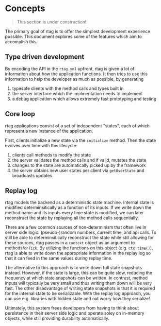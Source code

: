 # Concepts

> This section is under construction!

The primary goal of rtag is to offer the simplest development experience possible. This document explores some of the features which aim to accomplish this.

## Type driven development

By encoding the API in the `rtag.yml` upfront, rtag is given a lot of information about how the application functions. It then tries to use this information to help the developer as much as possible, by generating

1. typesafe clients with the method calls and types built in
2. the server interface which the implmentation needs to implement
3. a debug application which allows extremely fast prototyping and testing

## Core loop

rtag applications consist of a set of independent "states", each of which represent a new instance of the application.

First, clients initialize a new state via the `initialize` method. Then the state evolves over time with this lifecycle:

1. clients call methods to modify the state
2. the server validates the method calls and if valid, mutates the state
3. changes to the state are automatically picked up by the framework
4. the server obtains new user states per client via `getUserState` and broadcasts updates

## Replay log

rtag models the backend as a deterministic state machine. Internal state is modified determinsitically as a function of its inputs. If we write down the method name and its inputs every time state is modified, we can later reconstruct the state by replaying all the method calls sequentially.

There are a few common sources of non-determinism that often live in server side logic: (pseudo-)random numbers, current time, and api calls. To still be able to determinsitically reconstruct the state while still allowing for these sources, rtag passes in a `context` object as an argument to methods/`onTick`. By utilizing the functions on this object (e.g. `ctx.time()`), rtag is able to write down the appropriate information in the replay log so that it can feed in the same values during replay time.

The alternative to this approach is to write down full state snapshots instead. However, if the state is large, this can be quite slow, reducing the frequency at which state snapshots can be written. In contrast, method inputs will typically be very small and thus writing them down will be very fast. The other disadvantage of writing state snapshots is that it is required for the internal state to be serializable. With the replay log approach, you can use e.g. libraries with hidden state and not worry how they serialize!

Ultimately, this system frees developers from having to think about persistence in their server side logic and operate soley on in-memory objects, while still providing durability automatically.
